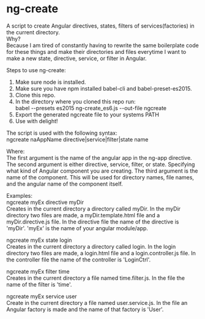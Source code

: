 <h1> ng-create </h1>
A script to create Angular directives, states, filters of services(factories) in the current directory.<br>
Why?<br>
Because I am tired of constantly having to rewrite the same boilerplate code for these things and make their directories and files everytime I want to make a new state, directive, service, or filter in Angular.

Steps to use ng-create:
<ol>
  <li> Make sure node is installed. </li>
  <li> Make sure you have npm installed babel-cli and babel-preset-es2015. </li>
  <li> Clone this repo. </li>
  <li>
  In the directory where you cloned this repo run:<br>
  babel --presets es2015 ng-create_es6.js --out-file ngcreate
  </li>
  <li> Export the generated ngcreate file to your systems PATH </li>
  <li> Use with delight! </li>
</ol>

The script is used with the following syntax:<br>
  ngcreate naAppName directive|service|filter|state name

Where:<br>
The first argument is the name of the angular app in the ng-app directive.
The second argument is either directive, service, filter, or state. Specifying what kind of Angular component you are creating.
The third argument is the name of the component. This will be used for directory names, file names, and the angular name of the component itself.

Examples:<br>
ngcreate myEx directive myDir<br>
Creates in the current directory a directory called myDir. In the myDir directory two files are made, a myDir.template.html file and a myDir.directive.js file. In the directive file the name of the directive is 'myDir'. 'myEx' is the name of your angular module/app.

ngcreate myEx state login<br>
Creates in the current directory a directory called login. In the login directory two files are made, a login.html file and a login.controller.js file. In the controller file the name of the controller is 'LoginCtrl'.

ngcreate myEx filter time<br>
Creates in the current directory a file named time.filter.js. In the file the name of the filter is 'time'.

ngcreate myEx service user<br>
Create in the current directory a file named user.service.js. In the file an Angular factory is made and the name of that factory is 'User'.

